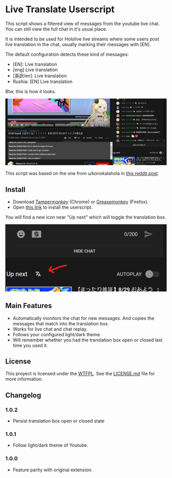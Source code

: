 # Live Translate Userscript

This script shows a filtered view of messages from the youtube live chat. You
can still view the full chat in it's usual place.

It is intended to be used for Hololive live streams where some users post live
translation in the chat, usually marking their messages with [EN].

The default configuration detects these kind of messages:

- [EN]: Live translation
- [eng] Live translation
- [英訳/en]: Live translation
- Rushia: [EN] Live translation

Btw, this is how it looks.

![Screenshot](./readme-assets/main.png)

This script was based on the one from u/konokalahola in
[this reddit post](https://www.reddit.com/r/Hololive/comments/ig9dxn/live_translation_extension_for_google_chrome/).

## Install

- Download [Tampermonkey](https://chrome.google.com/webstore/detail/tampermonkey/dhdgffkkebhmkfjojejmpbldmpobfkfo?hl=en) (Chrome) or [Greasemonkey](https://addons.mozilla.org/en-US/firefox/addon/greasemonkey/) (Firefox).
- Open [this link](https://github.com/kebien6020/live-translate-userscript/raw/master/dist/live-translate.user.js) to install the userscript.

You will find a new icon near "Up next" which will toggle the translation box.

![Location of the button](./readme-assets/button.png)

## Main Features

- Automatically monitors the chat for new messages. And copies the messages that
  match into the translation box.
- Works for live chat and chat replay.
- Follows your configured light/dark theme.
- Will remember whether you had the translation box open or closed last time you
  used it.

## License

This proyect is licensed under the [WTFPL](http://www.wtfpl.net/). See the
[LICENSE.md](./LICENSE.md) file for more information.

## Changelog

### 1.0.2
- Persist translation box open or closed state

### 1.0.1
- Follow light/dark theme of Youtube.

### 1.0.0
- Feature parity with original extension.
